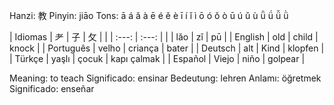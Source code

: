 Hanzi: 教
Pinyin: jiāo 
Tons: ā á ǎ à ē é ě è ī í ǐ ì ō ó ǒ ò ū ú ǔ ù ǖ ǘ ǚ ǜ

| Idiomas | 耂 | 子 | 攵 |
| | :---: | :---: |
| | lǎo | zǐ | pū |
| English | old | child | knock |
| Português | velho | criança | bater |
| Deutsch | alt | Kind | klopfen |
| Türkçe | yaşlı | çocuk | kapı çalmak |
| Español | Viejo | niño | golpear |

Meaning: to teach
Significado: ensinar
Bedeutung: lehren
Anlamı: öğretmek
Significado: enseñar
